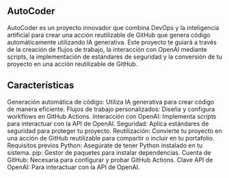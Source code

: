 ## AutoCoder
AutoCoder es un proyecto innovador que combina DevOps y la inteligencia artificial para crear una acción reutilizable de GitHub que genera código automáticamente utilizando IA generativa. Este proyecto te guiará a través de la creación de flujos de trabajo, la interacción con OpenAI mediante scripts, la implementación de estándares de seguridad y la conversión de tu proyecto en una acción reutilizable de GitHub.


## Características
Generación automática de código: Utiliza IA generativa para crear código de manera eficiente.
Flujos de trabajo personalizados: Diseña y configura workflows en GitHub Actions.
Interacción con OpenAI: Implementa scripts para interactuar con la API de OpenAI.
Seguridad: Aplica estándares de seguridad para proteger tu proyecto.
Reutilización: Convierte tu proyecto en una acción de GitHub reutilizable para compartir o incluir en tu portafolio.
Requisitos previos
Python: Asegúrate de tener Python instalado en tu sistema.
pip: Gestor de paquetes para instalar dependencias.
Cuenta de GitHub: Necesaria para configurar y probar GitHub Actions.
Clave API de OpenAI: Para interactuar con la API de OpenAI.
